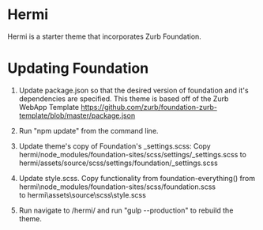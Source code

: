# Hermi

Hermi is a starter theme that incorporates Zurb Foundation.


# Updating Foundation

1. Update package.json so that the desired version of foundation and it's dependencies are specified. This theme is based off of the Zurb WebApp Template https://github.com/zurb/foundation-zurb-template/blob/master/package.json

2. Run "npm update" from the command line.

3. Update theme's copy of Foundation's _settings.scss:
		Copy
			hermi/node_modules/foundation-sites/scss/settings/_settings.scss
				to 
			hermi/assets/source/scss/settings/foundation/_settings.scss
			
4. Update style.scss.
		Copy functionality from foundation-everything() from
			hermi\node_modules/foundation-sites/scss/foundation.scss		
				to
			hermi\assets\source\scss\style.scss

5. Run navigate to /hermi/ and run "gulp --production" to rebuild the theme.
	
